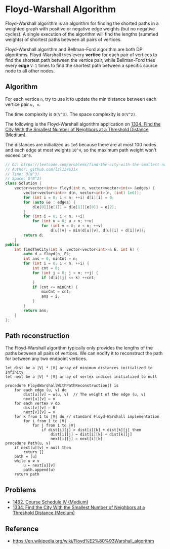 # Floyd-Warshall Algorithm

Floyd-Warshall algorithm is an algorithm for finding the shorted paths in a weighted graph with positive or negative edge weights (but no negative cycles). A single execution of the algorithm will find the lengths (summed weights) of shortest paths between all pairs of vertices.

Floyd-Warshall algorithm and Bellman-Ford algorithm are both DP algorithms. Floyd-Warshall tries every **vertice** for each pair of vertices to find the shortest path between the vertice pair, while Bellman-Ford tries every **edge** `V-1` times to find the shortest path between a specific source node to all other nodes.

## Algorithm

For each vertice `n`, try to use it to update the min distance between each vertice pair `u, v`.

The time complexity is `O(V^3)`. The space complexity is `O(V^2)`.

The following is the Floyd-Warshall algorithm application on [1334. Find the City With the Smallest Number of Neighbors at a Threshold Distance (Medium)](https://leetcode.com/problems/find-the-city-with-the-smallest-number-of-neighbors-at-a-threshold-distance/).

The distances are initialized as `1e6` because there are at most 100 nodes and each edge at most weights `10^4`, so the maximum path weight won't exceed `10^6`.

```cpp
// OJ: https://leetcode.com/problems/find-the-city-with-the-smallest-number-of-neighbors-at-a-threshold-distance/
// Author: github.com/lzl124631x
// Time: O(N^3)
// Space: O(N^2)
class Solution {
    vector<vector<int>> floyd(int n, vector<vector<int>> &edges) {
        vector<vector<int>> d(n, vector<int>(n, (int) 1e6));
        for (int i = 0; i < n; ++i) d[i][i] = 0;
        for (auto &e : edges) {
            d[e[0]][e[1]] = d[e[1]][e[0]] = e[2];
        }
        for (int i = 0; i < n; ++i) 
            for (int u = 0; u < n; ++u) 
                for (int v = 0; v < n; ++v) 
                    d[u][v] = min(d[u][v], d[u][i] + d[i][v]);
        return d;
    }
public:
    int findTheCity(int n, vector<vector<int>>& E, int k) {
        auto d = floyd(n, E);
        int ans = 0, minCnt = n;
        for (int i = 0; i < n; ++i) {
            int cnt = 0;
            for (int j = 0; j < n; ++j) {
                if (d[i][j] <= k) ++cnt;
            }
            if (cnt <= minCnt) {
                minCnt = cnt;
                ans = i;
            }
        }
        return ans;
    }
};
```

## Path reconstruction

The Floyd-Warshall algorithm typically only provides the lengths of the paths between all pairs of vertices. We can nodify it to reconstruct the path for between any two endpoint vertices.

```
let dist be a |V| * |V| array of minimum distances initialized to Infinity
let next be a |V| * |V| array of vertex indices initialized to null

procedure FloydWarshallWithPathReconstruction() is
    for each edge (u, v) do
        dist[u][v] ← w(u, v)  // The weight of the edge (u, v)
        next[u][v] ← v
    for each vertex v do
        dist[v][v] ← 0
        next[v][v] ← v
    for k from 1 to |V| do // standard Floyd-Warshall implementation
        for i from 1 to |V|
            for j from 1 to |V|
                if dist[i][j] > dist[i][k] + dist[k][j] then
                    dist[i][j] ← dist[i][k] + dist[k][j]
                    next[i][j] ← next[i][k]
procedure Path(u, v)
    if next[u][v] = null then
        return []
    path = [u]
    while u ≠ v
        u ← next[u][v]
        path.append(u)
    return path
```

## Problems

* [1462. Course Schedule IV (Medium)](https://leetcode.com/problems/course-schedule-iv/)
* [1334. Find the City With the Smallest Number of Neighbors at a Threshold Distance (Medium)](https://leetcode.com/problems/find-the-city-with-the-smallest-number-of-neighbors-at-a-threshold-distance/)

## Reference

* https://en.wikipedia.org/wiki/Floyd%E2%80%93Warshall_algorithm